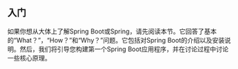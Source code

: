 <h2>入门</h2>	

如果你想从大体上了解Spring Boot或Spring，请先阅读本节。它回答了基本的“What？”，“How？”和“Why？”问题。它包括对Spring Boot的介绍以及安装说明。然后，我们将引导您构建第一个Spring Boot应用程序，并在讨论过程中讨论一些核心原理。